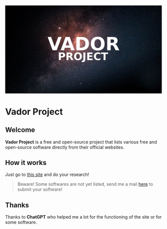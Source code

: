 ![banner](./assets/img/banner.png)
# Vador Project
## Welcome
**Vador Project** is a free and open-source project that lists various free and open-source software directly from their official websites.
## How it works
Just go to [this site](https://enioaiello.github.io/vador) and do your research!
> Beware! Some softwares are not yet listed, send me a mail [here](mailto:aielloenio@icloud.com) to submit your software!
## Thanks
Thanks to **ChatGPT** who helped me a lot for the functioning of the site or for some software.